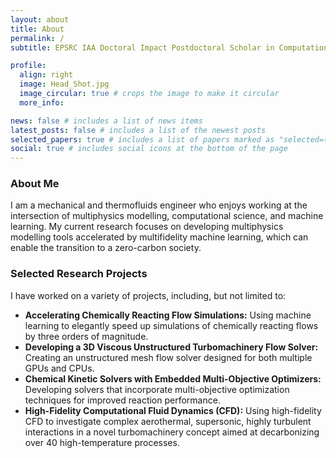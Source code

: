 ```yaml
---
layout: about
title: About
permalink: /
subtitle: EPSRC IAA Doctoral Impact Postdoctoral Scholar in Computational Engineering at University of Oxford in the <a href="https://rosic-group.github.io/rosic-group/">Rosic Group</a> of the <a href="https://oti.eng.ox.ac.uk/">OTI</a> lab and Drapers Company Junior Research <a href="https://www.st-annes.ox.ac.uk/cpt_people/rubini-dylan/">Fellow</a> in Engineering.

profile:
  align: right
  image: Head_Shot.jpg
  image_circular: true # crops the image to make it circular
  more_info:

news: false # includes a list of news items
latest_posts: false # includes a list of the newest posts
selected_papers: true # includes a list of papers marked as "selected={true}"
social: true # includes social icons at the bottom of the page
---
```


### **About Me**  
I am a mechanical and thermofluids engineer who enjoys working at the intersection of multiphysics modelling, computational science, and machine learning. My current research focuses on developing multiphysics modelling tools accelerated by multifidelity machine learning, which can enable the transition to a zero-carbon society.

### **Selected Research Projects**  
I have worked on a variety of projects, including, but not limited to:

- **Accelerating Chemically Reacting Flow Simulations:** Using machine learning to elegantly speed up simulations of chemically reacting flows by three orders of magnitude.
- **Developing a 3D Viscous Unstructured Turbomachinery Flow Solver:** Creating an unstructured mesh flow solver designed for both multiple GPUs and CPUs.
- **Chemical Kinetic Solvers with Embedded Multi-Objective Optimizers:** Developing solvers that incorporate multi-objective optimization techniques for improved reaction performance.
- **High-Fidelity Computational Fluid Dynamics (CFD):** Using high-fidelity CFD to investigate complex aerothermal, supersonic, highly turbulent interactions in a novel turbomachinery concept aimed at decarbonizing over 40 high-temperature processes.

<!-- Write your biography here. Tell the world about yourself. Link to your favorite [subreddit](http://reddit.com). You can put a picture in, too. The code is already in, just name your picture `prof_pic.jpg` and put it in the `img/` folder.

Put your address / P.O. box / other info right below your picture. You can also disable any of these elements by editing `profile` property of the YAML header of your `_pages/about.md`. Edit `_bibliography/papers.bib` and Jekyll will render your [publications page](/al-folio/publications/) automatically.

Link to your social media connections, too. This theme is set up to use [Font Awesome icons](https://fontawesome.com/) and [Academicons](https://jpswalsh.github.io/academicons/), like the ones below. Add your Facebook, Twitter, LinkedIn, Google Scholar, or just disable all of them.
 -->
